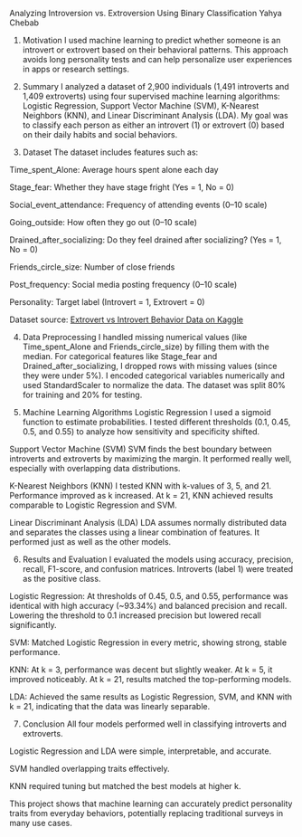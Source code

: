 Analyzing Introversion vs. Extroversion Using Binary Classification
Yahya Chebab

1. Motivation
I used machine learning to predict whether someone is an introvert or extrovert based on their behavioral patterns. This approach avoids long personality tests and can help personalize user experiences in apps or research settings.

2. Summary
I analyzed a dataset of 2,900 individuals (1,491 introverts and 1,409 extroverts) using four supervised machine learning algorithms: Logistic Regression, Support Vector Machine (SVM), K-Nearest Neighbors (KNN), and Linear Discriminant Analysis (LDA). My goal was to classify each person as either an introvert (1) or extrovert (0) based on their daily habits and social behaviors.

3. Dataset
The dataset includes features such as:

Time_spent_Alone: Average hours spent alone each day

Stage_fear: Whether they have stage fright (Yes = 1, No = 0)

Social_event_attendance: Frequency of attending events (0–10 scale)

Going_outside: How often they go out (0–10 scale)

Drained_after_socializing: Do they feel drained after socializing? (Yes = 1, No = 0)

Friends_circle_size: Number of close friends

Post_frequency: Social media posting frequency (0–10 scale)

Personality: Target label (Introvert = 1, Extrovert = 0)

Dataset source: [Extrovert vs Introvert Behavior Data on Kaggle](https://www.kaggle.com/datasets/rakeshkapilavai/extrovert-vs-introvert-behavior-data)

4. Data Preprocessing
I handled missing numerical values (like Time_spent_Alone and Friends_circle_size) by filling them with the median. For categorical features like Stage_fear and Drained_after_socializing, I dropped rows with missing values (since they were under 5%). I encoded categorical variables numerically and used StandardScaler to normalize the data. The dataset was split 80% for training and 20% for testing.

5. Machine Learning Algorithms
Logistic Regression
I used a sigmoid function to estimate probabilities. I tested different thresholds (0.1, 0.45, 0.5, and 0.55) to analyze how sensitivity and specificity shifted.

Support Vector Machine (SVM)
SVM finds the best boundary between introverts and extroverts by maximizing the margin. It performed really well, especially with overlapping data distributions.

K-Nearest Neighbors (KNN)
I tested KNN with k-values of 3, 5, and 21. Performance improved as k increased. At k = 21, KNN achieved results comparable to Logistic Regression and SVM.

Linear Discriminant Analysis (LDA)
LDA assumes normally distributed data and separates the classes using a linear combination of features. It performed just as well as the other models.

6. Results and Evaluation
I evaluated the models using accuracy, precision, recall, F1-score, and confusion matrices. Introverts (label 1) were treated as the positive class.

Logistic Regression: At thresholds of 0.45, 0.5, and 0.55, performance was identical with high accuracy (~93.34%) and balanced precision and recall. Lowering the threshold to 0.1 increased precision but lowered recall significantly.

SVM: Matched Logistic Regression in every metric, showing strong, stable performance.

KNN: At k = 3, performance was decent but slightly weaker. At k = 5, it improved noticeably. At k = 21, results matched the top-performing models.

LDA: Achieved the same results as Logistic Regression, SVM, and KNN with k = 21, indicating that the data was linearly separable.

7. Conclusion
All four models performed well in classifying introverts and extroverts.

Logistic Regression and LDA were simple, interpretable, and accurate.

SVM handled overlapping traits effectively.

KNN required tuning but matched the best models at higher k.

This project shows that machine learning can accurately predict personality traits from everyday behaviors, potentially replacing traditional surveys in many use cases.
